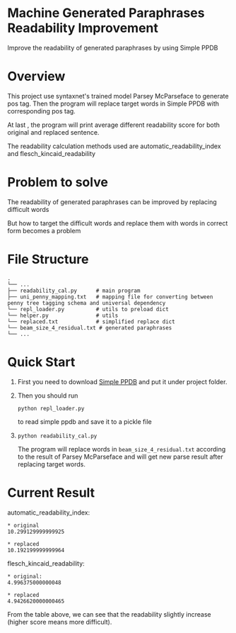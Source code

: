 # Machine Generated Paraphrases Readability Improvement
Improve the readability of generated paraphrases by using Simple PPDB

# Overview
This project use syntaxnet's trained model Parsey McParseface to 
generate pos tag. Then the program will replace target words in 
Simple PPDB with corresponding pos tag.

At last , the program will print average different readability score
for both original and replaced sentence.

The readability calculation methods used are 
automatic_readability_index and flesch_kincaid_readability
# Problem to solve
The readability of generated paraphrases can be improved by replacing
difficult words

But how to target the difficult words and replace them with words 
in correct form becomes a problem
# File Structure
    .
    └── ...
    ├── readability_cal.py      # main program 
    ├── uni_penny_mapping.txt   # mapping file for converting between penny tree tagging schema and universal dependency
    └── repl_loader.py          # utils to preload dict
    └── helper.py               # utils
    └── replaced.txt            # simplified replace dict
    └── beam_size_4_residual.txt # generated paraphrases
    └── ...
# Quick Start
1.
    First you need to download [Simple PPDB](https://cs.brown.edu/people/epavlick/data.html) and put it under 
    project folder.
2. 
    Then you should run
    
    ``python repl_loader.py``
    
    to read simple ppdb and save it to a pickle file
3. 
    ``python readability_cal.py``
    
    The program will replace words in `beam_size_4_residual.txt`
    according to the result of Parsey McParseface and will get new
    parse result after replacing target words.

# Current Result
automatic_readability_index:

    * original
    10.299129999999925
    
    * replaced
    10.192199999999964
    
    
flesch_kincaid_readability:

    * original:
    4.996375000000048
    
    * replaced
    4.9426620000000465
    
From the table above, we can see that the readability slightly
increase (higher score means more difficult). 


